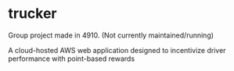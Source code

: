 # trucker

Group project made in 4910. (Not currently maintained/running)

A cloud-hosted AWS web application designed to incentivize driver performance with point-based rewards
